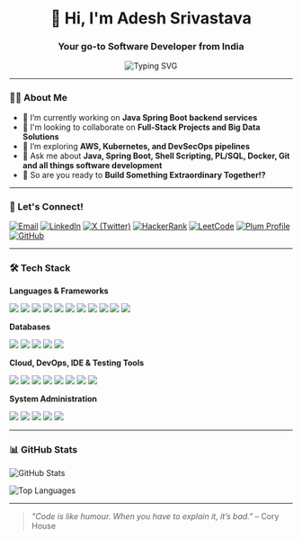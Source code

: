 <h1 align="center">👋 Hi, I'm Adesh Srivastava</h1>
<h3 align="center">Your go-to Software Developer from India</h3>

<p align="center">
  <img src="https://readme-typing-svg.herokuapp.com?font=Fira+Code&weight=500&size=24&pause=1000&color=3F72AF&center=true&vCenter=true&width=1000&lines=Java+%7C+Spring+Boot+%7C+PL%2FSQL+%7C+DevOps+Tools;Lifelong+learner+and+tech+enthusiast" alt="Typing SVG" />
</p>

---

### 🧑‍💻 About Me

- 🔭 I’m currently working on **Java Spring Boot backend services**
- 👯 I'm looking to collaborate on **Full-Stack Projects and Big Data Solutions**
- 🌱 I’m exploring **AWS, Kubernetes, and DevSecOps pipelines**
- 💬 Ask me about **Java, Spring Boot, Shell Scripting, PL/SQL, Docker, Git and all things software development**
- 🚀 So are you ready to **Build Something Extraordinary Together!?**

---

### 🤝 Let's Connect!

[![Email](https://img.shields.io/badge/Email-D14836?style=flat&logo=gmail&logoColor=white)](mailto:adeshsrivastava.ofc@gmail.com)
[![LinkedIn](https://img.shields.io/badge/LinkedIn-0077B5?style=flat&logo=linkedin&logoColor=white)](https://www.linkedin.com/in/adeshsrivastava-ofc/)
[![X (Twitter)](https://img.shields.io/badge/X-000000?style=flat&logo=twitter&logoColor=white)](https://x.com/adesh_ofc)
[![HackerRank](https://img.shields.io/badge/HackerRank-2EC866?style=flat&logo=hackerrank&logoColor=white)](https://www.hackerrank.com/profile/adeshsrivastava)
[![LeetCode](https://img.shields.io/badge/LeetCode-FFA116?style=flat&logo=leetcode&logoColor=white)](https://leetcode.com/u/AdeshSrivastava/)
[![Plum Profile](https://img.shields.io/badge/Plum_Profile-51247A?style=flat&logo=openaccess&logoColor=white)](https://secure.plum.io/en/p/yj0u9kHINWZUNfEfHskQYA)
[![GitHub](https://img.shields.io/badge/GitHub-181717?style=flat&logo=github&logoColor=white)](https://github.com/adeshsrivastava-ofc)

---

### 🛠️ Tech Stack

**Languages & Frameworks**
<p>
  <img src="https://img.shields.io/badge/Java-ED8B00?style=flat&logo=java&logoColor=white"/>
  <img src="https://img.shields.io/badge/Spring_Boot-6DB33F?style=flat&logo=spring-boot&logoColor=white"/>
  <img src="https://img.shields.io/badge/REST_API-00599C?style=flat&logo=rest&logoColor=white"/>
  <img src="https://img.shields.io/badge/OAuth2.0-Authorization_Code_Flow-blue?style=flat&logo=key&logoColor=white"/>
  <img src="https://img.shields.io/badge/Java_Streams_API-007396?style=flat&logo=java&logoColor=white"/>
  <img src="https://img.shields.io/badge/CodeIgniter-EF4223?style=flat&logo=codeigniter&logoColor=white"/>
  <img src="https://img.shields.io/badge/PHP-777BB4?style=flat&logo=php&logoColor=white"/>
  <img src="https://img.shields.io/badge/Bootstrap-7952B3?style=flat&logo=bootstrap&logoColor=white"/>
  <img src="https://img.shields.io/badge/JavaScript-F7DF1E?style=flat&logo=javascript&logoColor=black"/>
  <img src="https://img.shields.io/badge/CSS3-1572B6?style=flat&logo=css3&logoColor=white"/>
  <img src="https://img.shields.io/badge/HTML5-E34F26?style=flat&logo=html5&logoColor=white"/>
</p>


**Databases**
<p>
  <img src="https://img.shields.io/badge/MySQL-005C84?style=flat&logo=mysql&logoColor=white"/>
  <img src="https://img.shields.io/badge/Oracle-F80000?style=flat&logo=oracle&logoColor=white"/>
  <img src="https://img.shields.io/badge/Spring_Data_JPA-6DB33F?style=flat&logo=spring&logoColor=white"/>
  <img src="https://img.shields.io/badge/Teradata-B37400?style=flat&logo=teradata&logoColor=white"/>
  <img src="https://img.shields.io/badge/Informatica_PowerCenter-FF6C00?style=flat&logo=informaticon&logoColor=white"/>
</p>


**Cloud, DevOps, IDE & Testing Tools**
<p>
  <img src="https://img.shields.io/badge/AWS-232F3E?style=flat&logo=amazon-aws&logoColor=white"/>
  <img src="https://img.shields.io/badge/Jenkins-D24939?style=flat&logo=jenkins&logoColor=white"/>
  <img src="https://img.shields.io/badge/Kubernetes-326CE5?style=flat&logo=kubernetes&logoColor=white"/>
  <img src="https://img.shields.io/badge/Docker-2496ED?style=flat&logo=docker&logoColor=white"/>
  <img src="https://img.shields.io/badge/Git-F05032?style=flat&logo=git&logoColor=white"/>
  <img src="https://img.shields.io/badge/GitHub-181717?style=flat&logo=github&logoColor=white"/>
  <img src="https://img.shields.io/badge/IntelliJ_IDEA-000000?style=flat&logo=intellij-idea&logoColor=white"/>
  <img src="https://img.shields.io/badge/Postman-FF6C37?style=flat&logo=postman&logoColor=white"/>
</p>


**System Administration**
<p>
  <img src="https://img.shields.io/badge/Shell_Scripting-4EAA25?style=flat&logo=gnu-bash&logoColor=white"/>
  <img src="https://img.shields.io/badge/Linux-FCC624?style=flat&logo=linux&logoColor=black"/>
  <img src="https://img.shields.io/badge/PuTTY-35495E?style=flat&logo=windows-terminal&logoColor=white"/>
  <img src="https://img.shields.io/badge/Termius-2CA5E0?style=flat&logo=gnubash&logoColor=white"/>
  <img src="https://img.shields.io/badge/Warp-2E2A8C?style=flat&logo=windows-terminal&logoColor=white"/>
</p>

---

### 📊 GitHub Stats

<p>
  <img src="https://github-readme-stats.vercel.app/api?username=adeshsrivastava-ofc&show_icons=true&theme=tokyonight&hide_border=true&border_radius=12&include_all_commits=true&count_private=true" alt="GitHub Stats" />
</p>

<!-- 
<p>
  <img src="https://github-readme-streak-stats.herokuapp.com?user=AdeshSrivastava&theme=tokyonight&hide_border=true" alt="GitHub Streak" />
</p>
-->

<p>
  <img src="https://github-readme-stats.vercel.app/api/top-langs/?username=adeshsrivastava-ofc&layout=compact&theme=tokyonight&hide_border=true&border_radius=12" alt="Top Languages" />
</p>

---

> *"Code is like humour. When you have to explain it, it’s bad."* – Cory House
